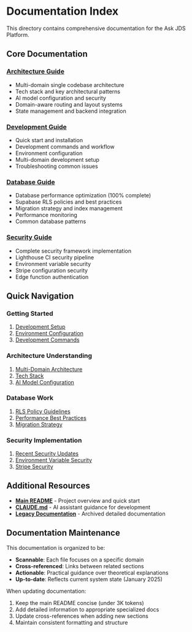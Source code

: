 # Documentation Index

This directory contains comprehensive documentation for the Ask JDS Platform.

## Core Documentation

### [Architecture Guide](architecture.md)
- Multi-domain single codebase architecture
- Tech stack and key architectural patterns
- AI model configuration and security
- Domain-aware routing and layout systems
- State management and backend integration

### [Development Guide](development.md)
- Quick start and installation
- Development commands and workflow
- Environment configuration
- Multi-domain development setup
- Troubleshooting common issues

### [Database Guide](database.md)
- Database performance optimization (100% complete)
- Supabase RLS policies and best practices
- Migration strategy and index management
- Performance monitoring
- Common database patterns

### [Security Guide](security.md)
- Complete security framework implementation
- Lighthouse CI security pipeline
- Environment variable security
- Stripe configuration security
- Edge function authentication

## Quick Navigation

### Getting Started
1. [Development Setup](development.md#quick-start)
2. [Environment Configuration](development.md#environment-configuration)
3. [Development Commands](development.md#development-commands)

### Architecture Understanding
1. [Multi-Domain Architecture](architecture.md#multi-domain-single-codebase)
2. [Tech Stack](architecture.md#tech-stack)
3. [AI Model Configuration](architecture.md#ai-model-configuration)

### Database Work
1. [RLS Policy Guidelines](database.md#supabase-rls-policies)
2. [Performance Best Practices](database.md#performance-best-practices)
3. [Migration Strategy](database.md#migration-strategy)

### Security Implementation
1. [Recent Security Updates](security.md#recent-security-updates-january-2025)
2. [Environment Variable Security](security.md#environment-variables)
3. [Stripe Security](security.md#stripe-configuration-security)

## Additional Resources

- **[Main README](../README.md)** - Project overview and quick start
- **[CLAUDE.md](../CLAUDE.md)** - AI assistant guidance for development
- **[Legacy Documentation](../readme/)** - Archived detailed documentation

## Documentation Maintenance

This documentation is organized to be:
- **Scannable**: Each file focuses on a specific domain
- **Cross-referenced**: Links between related sections
- **Actionable**: Practical guidance over theoretical explanations
- **Up-to-date**: Reflects current system state (January 2025)

When updating documentation:
1. Keep the main README concise (under 3K tokens)
2. Add detailed information to appropriate specialized docs
3. Update cross-references when adding new sections
4. Maintain consistent formatting and structure